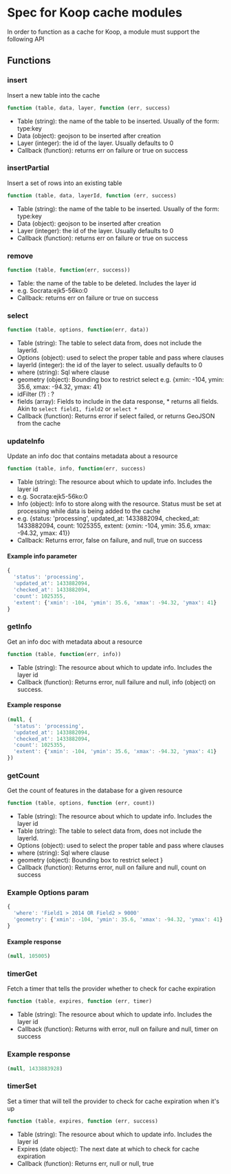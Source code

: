 # Spec for Koop cache modules
In order to function as a cache for Koop, a module must support the following API

## Functions

### insert
Insert a new table into the cache
```javascript
function (table, data, layer, function (err, success)
 ```
* Table (string): the name of the table to be inserted. Usually of the form: type:key
* Data (object): geojson to be inserted after creation
* Layer (integer): the id of the layer. Usually defaults to 0
* Callback (function): returns err on failure or true on success

### insertPartial
Insert a set of rows into an existing table
```javascript
function (table, data, layerId, function (err, success)
```
* Table (string): the name of the table to be inserted. Usually of the form: type:key
* Data (object): geojson to be inserted after creation
* Layer (integer): the id of the layer. Usually defaults to 0
* Callback (function): returns err on failure or true on success

### remove
```javascript
function (table, function(err, success))
```
* Table: the name of the table to be deleted. Includes the layer id 
 * e.g. Socrata:ejk5-56ko:0
* Callback: returns err on failure or true on success

### select
```javascript
function (table, options, function(err, data))
```
* Table (string): The table to select data from, does not include the layerId.
* Options (object): used to select the proper table and pass where clauses
 * layerId (integer): the id of the layer to select. usually defaults to 0
 * where (string): Sql where clause
 * geometry (object): Bounding box to restrict select e.g. {xmin: -104, ymin: 35.6, xmax: -94.32, ymax: 41} 
 * idFilter (?) : ?
 * fields (array): Fields to include in the data response, * returns all fields. Akin to `select field1, field2` or `select *`
* Callback (function): Returns error if select failed, or returns GeoJSON from the cache

### updateInfo
Update an info doc that contains metadata about a resource
```javascript
function (table, info, function(err, success)
```
* Table (string): The resource about which to update info. Includes the layer id
 * e.g. Socrata:ejk5-56ko:0
* Info (object): Info to store along with the resource. Status must be set at processing while data is being added to the cache
 * e.g. {status: 'processing', updated_at: 1433882094, checked_at: 1433882094, count: 1025355, extent: {xmin: -104, ymin: 35.6, xmax: -94.32, ymax: 41}}
* Callback: Returns error, false on failure, and null, true on success

#### Example info parameter
```javascript
{
  'status': 'processing', 
  'updated_at': 1433882094, 
  'checked_at': 1433882094, 
  'count': 1025355, 
  'extent': {'xmin': -104, 'ymin': 35.6, 'xmax': -94.32, 'ymax': 41}
}
```

### getInfo
Get an info doc with metadata about a resource
```javascript
function (table, function(err, info))
```
* Table (string): The resource about which to update info. Includes the layer id
* Callback (function): Returns error, null failure and null, info (object) on success.

#### Example response
```javascript
(null, {
  'status': 'processing', 
  'updated_at': 1433882094, 
  'checked_at': 1433882094, 
  'count': 1025355, 
  'extent': {'xmin': -104, 'ymin': 35.6, 'xmax': -94.32, 'ymax': 41}
})
```
 
### getCount
Get the count of features in the database for a given resource
```javascript
function (table, options, function (err, count))
```
* Table (string): The resource about which to update info. Includes the layer id
* Table (string): The table to select data from, does not include the layerId.
* Options (object): used to select the proper table and pass where clauses
 * where (string): Sql where clause
 * geometry (object): Bounding box to restrict select }
* Callback (function): Returns error, null on failure and null, count on success

### Example Options param
```javascript
{
  'where': 'Field1 > 2014 OR Field2 > 9000'
  'geometry': {'xmin': -104, 'ymin': 35.6, 'xmax': -94.32, 'ymax': 41}
}
````
#### Example response
```javascript
(null, 105005)
````

### timerGet
Fetch a timer that tells the provider whether to check for cache expiration
```javascript
function (table, expires, function (err, timer)
```
* Table (string): The resource about which to update info. Includes the layer id
* Callback (function): Returns with error, null on failure and null, timer on success

### Example response
```javascript
(null, 1433883928)
```

### timerSet
Set a timer that will tell the provider to check for cache expiration when it's up
```javascript
function (table, expires, function (err, success)
```
* Table (string): The resource about which to update info. Includes the layer id
* Expires (date object): The next date at which to check for cache expiration
* Callback (function): Returns err, null or null, true